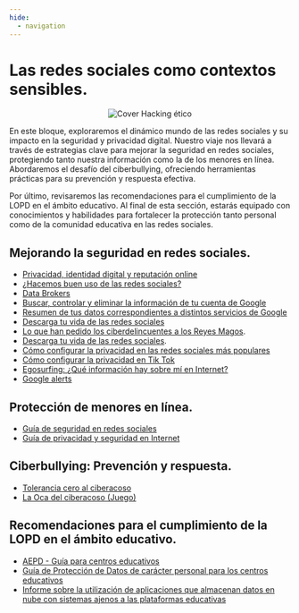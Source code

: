 ```yaml
---
hide:
  - navigation
---
```


# Las redes sociales como contextos sensibles.

<p align="center">
  <img src="../assets/bloque3.png" alt="Cover Hacking ético">
</p>

En este bloque, exploraremos el dinámico mundo de las redes sociales y su impacto en la seguridad y privacidad digital. Nuestro viaje nos llevará a través de estrategias clave para mejorar la seguridad en redes sociales, protegiendo tanto nuestra información como la de los menores en línea. Abordaremos el desafío del ciberbullying, ofreciendo herramientas prácticas para su prevención y respuesta efectiva. 

Por último, revisaremos las recomendaciones para el cumplimiento de la LOPD en el ámbito educativo. Al final de esta sección, estarás equipado con conocimientos y habilidades para fortalecer la protección tanto personal como de la comunidad educativa en las redes sociales.

## Mejorando la seguridad en redes sociales.
- [Privacidad, identidad digital y reputación online](https://www.incibe.es/ciudadania/tematicas/privacidad)
- [¿Hacemos buen uso de las redes sociales?](https://www.youtube.com/watch?v=WMEk-bua9vA)
- [Data Brokers](https://www.incibe.es/ciudadania/blog/los-data-brokers-y-su-interes-por-nuestros-datos)
- [Buscar, controlar y eliminar la información de tu cuenta de Google](https://support.google.com/accounts/answer/7660719?hl=es)
- [Resumen de tus datos correspondientes a distintos servicios de Google](https://myaccount.google.com/dashboard)
- [Descarga tu vida de las redes sociales](https://www.incibe.es/ciudadania/blog/descarga-tu-vida-de-las-redes-sociales)
- [Lo que han pedido los ciberdelincuentes a los Reyes Magos](https://www.incibe.es/sites/default/files/images/concienciacion/c15-pdf-infografia-ciberdelincuentes_reyes.pdf).
- [Descarga tu vida de las redes sociales](https://www.incibe.es/ciudadania/blog/descarga-tu-vida-de-las-redes-sociales).
- [Cómo configurar la privacidad en las redes sociales más populares](https://www.incibe.es/ciudadania/tematicas/privacidad/configuraciones-redes-sociales)
- [Cómo configurar la privacidad en Tik Tok](https://www.incibe.es/menores/familias/control-parental/tiktok)
- [Egosurfing: ¿Qué información hay sobre mí en Internet?](https://www.incibe.es/ciudadania/blog/egosurfing-que-informacion-hay-sobre-mi-en-internet)
- [Google alerts](https://www.google.es/alerts)

## Protección de menores en línea.
- [Guía de seguridad en redes sociales](https://www.incibe.es/sites/default/files/contenidos/materiales/Campanas/is4k-guia-rrss.pdf)
- [Guía de privacidad y seguridad en Internet](https://www.incibe.es/ciudadania/formacion/guias/guia-de-privacidad-y-seguridad-en-internet)

## Ciberbullying: Prevención y respuesta.
- [Tolerancia cero al ciberacoso](https://www.incibe.es/menores/recursos/tolerancia-cero-al-ciberacoso)
- [La Oca del ciberacoso (Juego)](https://www.incibe.es/menores/juegos/juegos-didacticos/oca)

## Recomendaciones para el cumplimiento de la LOPD en el ámbito educativo.
* [AEPD - Guía para centros educativos](https://www.aepd.es/documento/guia-centros-educativos.pdf)
* [Guía de Protección de Datos de carácter personal para los centros educativos](https://www.juntadeandalucia.es/educacion/portals/delegate/content/3fecd70c-8fa1-469d-8fb4-d09523f83882/Gu%C3%ADa%20LOPD%20Centros%20Educativos)
* [Informe sobre la utilización de aplicaciones que almacenan datos en nube con sistemas ajenos a las plataformas educativas](https://www.aepd.es/documento/guia-centros-educativos.pdf)
